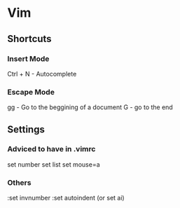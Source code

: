 # Vim 

## Shortcuts

### Insert Mode
Ctrl + N - Autocomplete

### Escape Mode
gg - Go to the beggining of a document
G - go to the end

## Settings

### Adviced to have in .vimrc

set number
set list
set mouse=a


### Others

:set invnumber
:set autoindent (or set ai)
